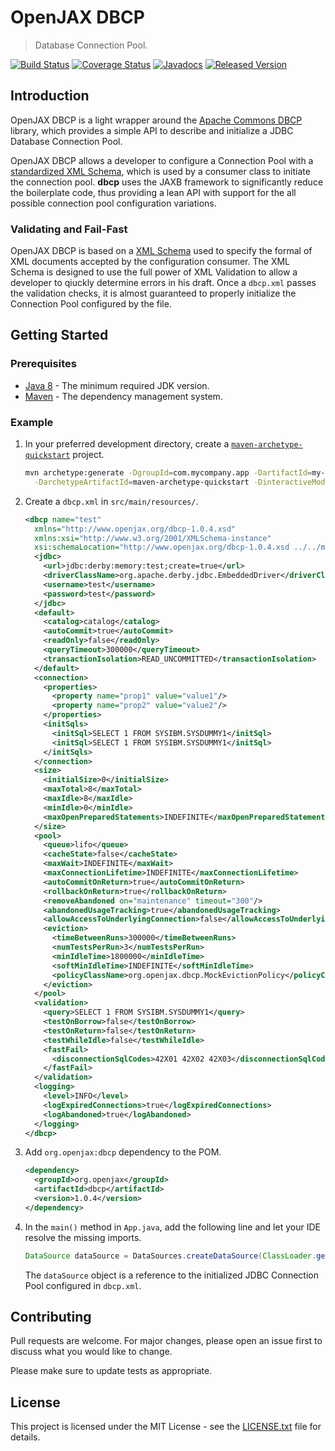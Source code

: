 # OpenJAX DBCP

> Database Connection Pool.

[![Build Status](https://travis-ci.org/openjax/dbcp.png)](https://travis-ci.org/openjax/dbcp)
[![Coverage Status](https://coveralls.io/repos/github/openjax/dbcp/badge.svg)](https://coveralls.io/github/openjax/dbcp)
[![Javadocs](https://www.javadoc.io/badge/org.openjax/dbcp.svg)](https://www.javadoc.io/doc/org.openjax/dbcp)
[![Released Version](https://img.shields.io/maven-central/v/org.openjax/dbcp.svg)](https://mvnrepository.com/artifact/org.openjax/dbcp)

## Introduction

OpenJAX DBCP is a light wrapper around the [Apache Commons DBCP][apache-commons-dbcp] library, which provides a simple API to describe and initialize a JDBC Database Connection Pool.

OpenJAX DBCP allows a developer to configure a Connection Pool with a [standardized XML Schema][dbcp-schema], which is used by a consumer class to initiate the connection pool. **dbcp** uses the JAXB framework to significantly reduce the boilerplate code, thus providing a lean API with support for the all possible connection pool configuration variations.

### Validating and Fail-Fast

OpenJAX DBCP is based on a [XML Schema][dbcp-schema] used to specify the formal of XML documents accepted by the configuration consumer. The XML Schema is designed to use the full power of XML Validation to allow a developer to qiuckly determine errors in his draft. Once a `dbcp.xml` passes the validation checks, it is almost guaranteed to properly initialize the Connection Pool configured by the file.

## Getting Started

### Prerequisites

* [Java 8][jdk8-download] - The minimum required JDK version.
* [Maven][maven] - The dependency management system.

### Example

1. In your preferred development directory, create a [`maven-archetype-quickstart`][maven-archetype-quickstart] project.

    ```bash
    mvn archetype:generate -DgroupId=com.mycompany.app -DartifactId=my-app \
      -DarchetypeArtifactId=maven-archetype-quickstart -DinteractiveMode=false
    ```

1. Create a `dbcp.xml` in `src/main/resources/`.

    ```xml
    <dbcp name="test"
      xmlns="http://www.openjax.org/dbcp-1.0.4.xsd"
      xmlns:xsi="http://www.w3.org/2001/XMLSchema-instance"
      xsi:schemaLocation="http://www.openjax.org/dbcp-1.0.4.xsd ../../main/resources/dbcp.xsd">
      <jdbc>
        <url>jdbc:derby:memory:test;create=true</url>
        <driverClassName>org.apache.derby.jdbc.EmbeddedDriver</driverClassName>
        <username>test</username>
        <password>test</password>
      </jdbc>
      <default>
        <catalog>catalog</catalog>
        <autoCommit>true</autoCommit>
        <readOnly>false</readOnly>
        <queryTimeout>300000</queryTimeout>
        <transactionIsolation>READ_UNCOMMITTED</transactionIsolation>
      </default>
      <connection>
        <properties>
          <property name="prop1" value="value1"/>
          <property name="prop2" value="value2"/>
        </properties>
        <initSqls>
          <initSql>SELECT 1 FROM SYSIBM.SYSDUMMY1</initSql>
          <initSql>SELECT 1 FROM SYSIBM.SYSDUMMY1</initSql>
        </initSqls>
      </connection>
      <size>
        <initialSize>0</initialSize>
        <maxTotal>8</maxTotal>
        <maxIdle>8</maxIdle>
        <minIdle>0</minIdle>
        <maxOpenPreparedStatements>INDEFINITE</maxOpenPreparedStatements>
      </size>
      <pool>
        <queue>lifo</queue>
        <cacheState>false</cacheState>
        <maxWait>INDEFINITE</maxWait>
        <maxConnectionLifetime>INDEFINITE</maxConnectionLifetime>
        <autoCommitOnReturn>true</autoCommitOnReturn>
        <rollbackOnReturn>true</rollbackOnReturn>
        <removeAbandoned on="maintenance" timeout="300"/>
        <abandonedUsageTracking>true</abandonedUsageTracking>
        <allowAccessToUnderlyingConnection>false</allowAccessToUnderlyingConnection>
        <eviction>
          <timeBetweenRuns>300000</timeBetweenRuns>
          <numTestsPerRun>3</numTestsPerRun>
          <minIdleTime>1800000</minIdleTime>
          <softMinIdleTime>INDEFINITE</softMinIdleTime>
          <policyClassName>org.openjax.dbcp.MockEvictionPolicy</policyClassName>
        </eviction>
      </pool>
      <validation>
        <query>SELECT 1 FROM SYSIBM.SYSDUMMY1</query>
        <testOnBorrow>false</testOnBorrow>
        <testOnReturn>false</testOnReturn>
        <testWhileIdle>false</testWhileIdle>
        <fastFail>
          <disconnectionSqlCodes>42X01 42X02 42X03</disconnectionSqlCodes>
        </fastFail>
      </validation>
      <logging>
        <level>INFO</level>
        <logExpiredConnections>true</logExpiredConnections>
        <logAbandoned>true</logAbandoned>
      </logging>
    </dbcp>
    ```

1. Add `org.openjax:dbcp` dependency to the POM.

    ```xml
    <dependency>
      <groupId>org.openjax</groupId>
      <artifactId>dbcp</artifactId>
      <version>1.0.4</version>
    </dependency>
    ```

1. In the `main()` method in `App.java`, add the following line and let your IDE resolve the missing imports.

    ```java
    DataSource dataSource = DataSources.createDataSource(ClassLoader.getSystemClassLoader().getResource("dbcp.xml"));
    ```

    The `dataSource` object is a reference to the initialized JDBC Connection Pool configured in `dbcp.xml`.

## Contributing

Pull requests are welcome. For major changes, please open an issue first to discuss what you would like to change.

Please make sure to update tests as appropriate.

## License

This project is licensed under the MIT License - see the [LICENSE.txt](LICENSE.txt) file for details.

[apache-commons-dbcp]: https://commons.apache.org/proper/commons-dbcp
[dbcp-schema]: /src/main/resources/dbcp.xsd
[jdk8-download]: http://www.oracle.com/technetwork/java/javase/downloads/jdk8-downloads-2133151.html
[maven-archetype-quickstart]: http://maven.apache.org/archetypes/maven-archetype-quickstart/
[maven]: https://maven.apache.org/